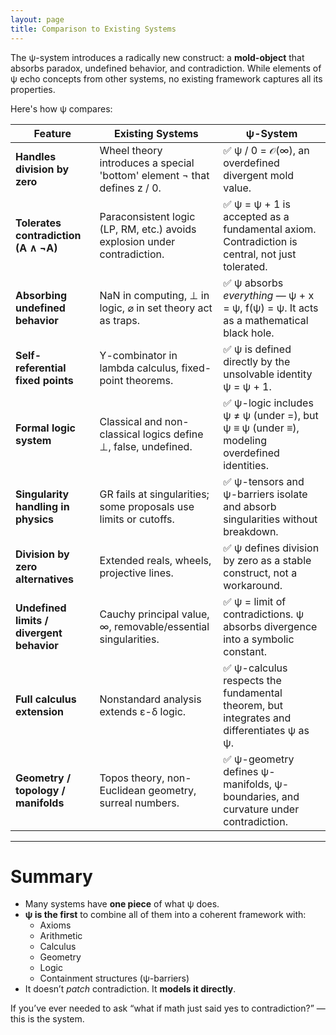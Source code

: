 ```yaml
---
layout: page
title: Comparison to Existing Systems
---
```


The ψ-system introduces a radically new construct: a **mold-object** that absorbs paradox, undefined behavior, and contradiction. While elements of ψ echo concepts from other systems, no existing framework captures all its properties.

Here's how ψ compares:

| Feature | Existing Systems | ψ-System |
|--------|------------------|----------|
| **Handles division by zero** | Wheel theory introduces a special 'bottom' element ¬ that defines z / 0. | ✅ ψ / 0 = 𝒪(∞), an overdefined divergent mold value. |
| **Tolerates contradiction (A ∧ ¬A)** | Paraconsistent logic (LP, RM, etc.) avoids explosion under contradiction. | ✅ ψ = ψ + 1 is accepted as a fundamental axiom. Contradiction is central, not just tolerated. |
| **Absorbing undefined behavior** | NaN in computing, ⊥ in logic, ⌀ in set theory act as traps. | ✅ ψ absorbs *everything* — ψ + x = ψ, f(ψ) = ψ. It acts as a mathematical black hole. |
| **Self-referential fixed points** | Y-combinator in lambda calculus, fixed-point theorems. | ✅ ψ is defined directly by the unsolvable identity ψ = ψ + 1. |
| **Formal logic system** | Classical and non-classical logics define ⊥, false, undefined. | ✅ ψ-logic includes ψ ≠ ψ (under =), but ψ ≡ ψ (under ≡), modeling overdefined identities. |
| **Singularity handling in physics** | GR fails at singularities; some proposals use limits or cutoffs. | ✅ ψ-tensors and ψ-barriers isolate and absorb singularities without breakdown. |
| **Division by zero alternatives** | Extended reals, wheels, projective lines. | ✅ ψ defines division by zero as a stable construct, not a workaround. |
| **Undefined limits / divergent behavior** | Cauchy principal value, ∞, removable/essential singularities. | ✅ ψ = limit of contradictions. ψ absorbs divergence into a symbolic constant. |
| **Full calculus extension** | Nonstandard analysis extends ε-δ logic. | ✅ ψ-calculus respects the fundamental theorem, but integrates and differentiates ψ as ψ. |
| **Geometry / topology / manifolds** | Topos theory, non-Euclidean geometry, surreal numbers. | ✅ ψ-geometry defines ψ-manifolds, ψ-boundaries, and curvature under contradiction. |

---

# Summary

- Many systems have **one piece** of what ψ does.
- **ψ is the first** to combine all of them into a coherent framework with:
  - Axioms
  - Arithmetic
  - Calculus
  - Geometry
  - Logic
  - Containment structures (ψ-barriers)
- It doesn’t *patch* contradiction. It **models it directly**.

If you’ve ever needed to ask “what if math just said yes to contradiction?” — this is the system.
